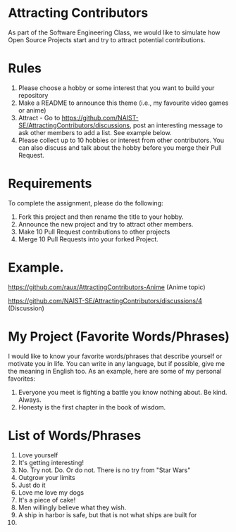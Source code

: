 # Attracting Contributors
As part of the Software Engineering Class, we would like to simulate how Open Source Projects start and try to attract potential contributions.

# Rules
1. Please choose a hobby or some interest that you want to build your repository
2. Make a README to announce this theme (i.e., my favourite video games or anime)
3. Attract - Go to https://github.com/NAIST-SE/AttractingContributors/discussions, post an interesting message to ask other members to add a list. See example below.
4. Please collect up to 10 hobbies or interest from other contributors. You can also discuss and talk about the hobby before you merge their Pull Request.

# Requirements
To complete the assignment, please do the following:
1. Fork this project and then rename the title to your hobby. 
2. Announce the new project and try to attract other members.
3. Make 10 Pull Request contributions to other projects
4. Merge 10 Pull Requests into your forked Project.

# Example. 
https://github.com/raux/AttractingContributors-Anime (Anime topic)

https://github.com/NAIST-SE/AttractingContributors/discussions/4 (Discussion)

# My Project (Favorite Words/Phrases)
I would like to know your favorite words/phrases that describe yourself or motivate you in life. You can write in any language, but if possible, give me the meaning in English too. As an example, here are some of my personal favorites:
1. Everyone you meet is fighting a battle you know nothing about. Be kind. Always.
2. Honesty is the first chapter in the book of wisdom.

# List of Words/Phrases
1. Love yourself
2. It's getting interesting!
3. No. Try not. Do. Or do not. There is no try from "Star Wars"
4. Outgrow your limits
5. Just do it
6. Love me love my dogs
7. It's a piece of cake!
8. Men willingly believe what they wish.
9. A ship in harbor is safe, but that is not what ships are built for
10. 
